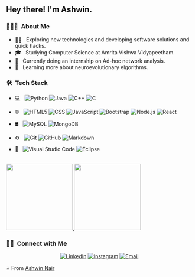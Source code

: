 <h2> Hey there! I'm Ashwin.</h2>

<h3> 👨🏻‍💻 &nbsp;About Me </h3>

- 👨‍🏫 &nbsp; Exploring new technologies and developing software solutions and quick hacks.
- 🎓 &nbsp; Studying Computer Science at Amrita Vishwa Vidyapeetham.
- 💼 &nbsp; Currently doing an internship on Ad-hoc network analysis.
- 🌱 &nbsp; Learning more about neuroevolutionary elgorithms.

<h3> 🛠 &nbsp;Tech Stack</h3>

- 💻 &nbsp;
  ![Python](https://img.shields.io/badge/-Python-333333?style=flat&logo=python)
  ![Java](https://img.shields.io/badge/-Java-333333?style=flat&logo=Java&logoColor=007396)
  ![C++](https://img.shields.io/badge/-C++-333333?style=flat&logo=C%2B%2B&logoColor=00599C)
  ![C](https://img.shields.io/badge/-C-333333?style=flat&logo=R&logoColor=276DC3)
- 🌐 &nbsp;
  ![HTML5](https://img.shields.io/badge/-HTML5-333333?style=flat&logo=HTML5)
  ![CSS](https://img.shields.io/badge/-CSS-333333?style=flat&logo=CSS3&logoColor=1572B6)
  ![JavaScript](https://img.shields.io/badge/-JavaScript-333333?style=flat&logo=javascript)
  ![Bootstrap](https://img.shields.io/badge/-Bootstrap-333333?style=flat&logo=bootstrap&logoColor=563D7C)
  ![Node.js](https://img.shields.io/badge/-Node.js-333333?style=flat&logo=node.js)
  ![React](https://img.shields.io/badge/-React-333333?style=flat&logo=react)
  
- 🛢 &nbsp;
  ![MySQL](https://img.shields.io/badge/-MySQL-333333?style=flat&logo=mysql)
  ![MongoDB](https://img.shields.io/badge/-MongoDB-333333?style=flat&logo=mongodb)
- ⚙️ &nbsp;
  ![Git](https://img.shields.io/badge/-Git-333333?style=flat&logo=git)
  ![GitHub](https://img.shields.io/badge/-GitHub-333333?style=flat&logo=github)
  ![Markdown](https://img.shields.io/badge/-Markdown-333333?style=flat&logo=markdown)
- 🔧 &nbsp;
  ![Visual Studio Code](https://img.shields.io/badge/-Visual%20Studio%20Code-333333?style=flat&logo=visual-studio-code&logoColor=007ACC)
  ![Eclipse](https://img.shields.io/badge/-Eclipse-333333?style=flat&logo=eclipse-ide&logoColor=2C2255)

<br/>

<a href="https://github.com/AshwinNair1044">
  <img height="180em" src="https://github-readme-stats.vercel.app/api?username=AshwinNair1044&theme=buefy&show_icons=true" />
  <img height="180em" src="https://github-readme-stats.vercel.app/api/top-langs/?username=AshwinNair1044&theme=buefy&layout=compact" />
</a>

<br/>

<h3> 🤝🏻 &nbsp;Connect with Me </h3>

<p align="center">
<a href="https://www.linkedin.com/in/ashwinnair2000/"><img alt="LinkedIn" src="https://img.shields.io/badge/LinkedIn-AshwinNair1044-blue?style=flat-square&logo=linkedin"></a>
<a href="https://www.instagram.com/n_ashwin_/"><img alt="Instagram" src="https://img.shields.io/badge/Instagram-n_ashwin_-blue?style=flat-square&logo=instagram"></a>
<a href="mailto:ashwinnair12000@gmail.com"><img alt="Email" src="https://img.shields.io/badge/Email-ashwinnair12000@gmail.com-blue?style=flat-square&logo=gmail"></a>
</p>

⭐️ From [Ashwin Nair](https://github.com/AshwinNair1044)
